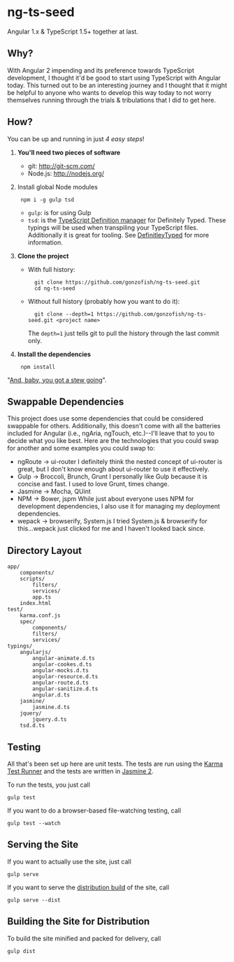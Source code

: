 # ng-ts-seed

Angular 1.x & TypeScript 1.5+ together at last.

## Why?

With Angular 2 impending and its preference towards TypeScript development, I thought it'd be good to start using TypeScript with Angular
today. This turned out to be an interesting journey and I thought that it might be helpful to anyone who wants to develop this way today to
not worry themselves running through the trials & tribulations that I did to get here.

## How?

You can be up and running in just *4 easy steps*!

1. **You'll need two pieces of software**

	- git: http://git-scm.com/
	- Node.js: http://nodejs.org/

2. Install global Node modules

		npm i -g gulp tsd

	- `gulp`: is for using Gulp
	- `tsd`: is the [TypeScript Definition manager](http://definitelytyped.org/tsd/) for Definitely Typed. These typings will be used when transpiling your TypeScript files. Additionally it is great for tooling. See [DefinitleyTyped](http://definitelytyped.org/) for more information.

3. **Clone the project**

	- With full history:

        	git clone https://github.com/gonzofish/ng-ts-seed.git
	        cd ng-ts-seed
	- Without full history (probably how you want to do it):

	        git clone --depth=1 https://github.com/gonzofish/ng-ts-seed.git <project name>

	    The `depth=1` just tells git to pull the history through the last commit only.

4. **Install the dependencies**

		npm install

"[And, baby, you got a stew going](https://www.youtube.com/watch?v=Sr2PlqXw03Y)".

## Swappable Dependencies

This project does use some dependencies that could be considered swappable for others. Additionally, this doesn't come with all the
batteries included for Angular (i.e., ngAria, ngTouch, etc.)--I'll leave that to you to decide what you like best. Here are the
technologies that you could swap for another and some examples you could swap to:

- ngRoute -> ui-router
    I definitely think the nested concept of ui-router is great, but I don't know enough about ui-router to use it effectively.
- Gulp -> Broccoli, Brunch, Grunt
    I personally like Gulp because it is concise and fast. I used to love Grunt, times change.
- Jasmine -> Mocha, QUint
- NPM -> Bower, jspm
    While just about everyone uses NPM for development dependencies, I also use it for managing my deployment dependencies.
- wepack -> browserify, System.js
    I tried System.js & browserify for this...wepack just clicked for me and I haven't looked back since.

## Directory Layout

	app/
		components/
		scripts/
			filters/
			services/
			app.ts
		index.html
	test/
		karma.conf.js
		spec/
			components/
			filters/
			services/
    typings/
        angularjs/
            angular-animate.d.ts
            angular-cookes.d.ts
            angular-mocks.d.ts
            angular-resource.d.ts
            angular-route.d.ts
            angular-sanitize.d.ts
            angular.d.ts
        jasmine/
            jasmine.d.ts
        jquery/
            jquery.d.ts
        tsd.d.ts

## Testing

All that's been set up here are unit tests. The tests are run using the [Karma Test Runner](http://karma-runner.github.io/0.13/index.html) and the tests are written in [Jasmine 2](http://jasmine.github.io/2.3/introduction.html).

To run the tests, you just call

	gulp test

If you want to do a browser-based file-watching testing, call

	gulp test --watch

## Serving the Site

If you want to actually use the site, just call

	gulp serve

If you want to serve the [distribution build](#building-the-site-for-distribution) of the site, call

	gulp serve --dist

## Building the Site for Distribution

To build the site minified and packed for delivery, call

	gulp dist
